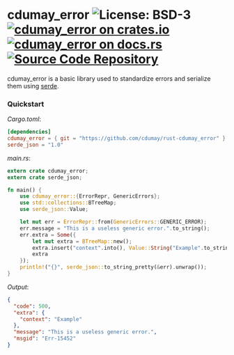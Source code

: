 # cdumay_error ![License: BSD-3](https://img.shields.io/badge/license-BSD--3-blue) [![cdumay_error on crates.io](https://img.shields.io/crates/v/cdumay_error)](https://crates.io/crates/cdumay_error) [![cdumay_error on docs.rs](https://docs.rs/cdumay_error/badge.svg)](https://docs.rs/cdumay_error) [![Source Code Repository](https://img.shields.io/badge/Code-On%20GitHub-blue?logo=GitHub)](https://github.com/cdumay/rust-cdumay_error)

cdumay_error is a basic library used to standardize errors and serialize them using [serde][__link0].

### Quickstart

*Cargo.toml*:

```toml
[dependencies]
cdumay_error = { git = "https://github.com/cdumay/rust-cdumay_error" }
serde_json = "1.0"
```

*main.rs*:

```rust
extern crate cdumay_error;
extern crate serde_json;

fn main() {
    use cdumay_error::{ErrorRepr, GenericErrors};
    use std::collections::BTreeMap;
    use serde_json::Value;

    let mut err = ErrorRepr::from(GenericErrors::GENERIC_ERROR);
    err.message = "This is a useless generic error.".to_string();
    err.extra = Some({
        let mut extra = BTreeMap::new();
        extra.insert("context".into(), Value::String("Example".to_string()));
        extra
    });
    println!("{}", serde_json::to_string_pretty(&err).unwrap());
}
```

*Output*:

```json
{
  "code": 500,
  "extra": {
    "context": "Example"
  },
  "message": "This is a useless generic error.",
  "msgid": "Err-15452"
}
```


 [__link0]: https://docs.serde.rs/serde/
